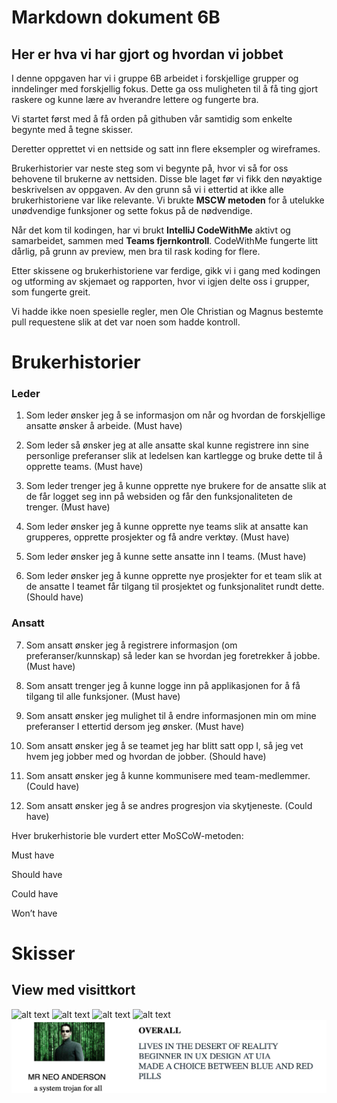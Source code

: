 # Markdown dokument 6B
## Her er hva vi har gjort og hvordan vi jobbet

<p>I denne oppgaven har vi i gruppe 6B arbeidet i forskjellige grupper og inndelinger med forskjellig fokus. 
Dette ga oss muligheten til å få ting gjort raskere og kunne lære av hverandre lettere og fungerte bra.</p>
<p>Vi startet først med å få orden på githuben vår samtidig som enkelte begynte med å tegne skisser.
<p>Deretter opprettet vi en nettside og satt inn flere eksempler og wireframes.</p>
<p>Brukerhistorier var neste steg som vi begynte på, hvor vi så for oss behovene til brukerne av nettsiden. Disse ble laget før vi fikk den nøyaktige beskrivelsen av oppgaven. Av den grunn så vi i ettertid at ikke alle brukerhistoriene var like relevante. 
Vi brukte <b>MSCW metoden</b> for å utelukke unødvendige funksjoner og sette fokus på de nødvendige.</p>
<p>Når det kom til kodingen, har vi brukt <b>IntelliJ CodeWithMe</b> aktivt og samarbeidet, sammen med <b>Teams fjernkontroll</b>.
CodeWithMe fungerte litt dårlig, på grunn av preview, men bra til rask koding for flere.</p>
Etter skissene og brukerhistoriene var ferdige, gikk vi i gang med kodingen og utforming av skjemaet og rapporten, hvor vi igjen delte oss i grupper, som fungerte greit.
<p>Vi hadde ikke noen spesielle regler, men Ole Christian og Magnus bestemte pull requestene slik at det var noen som hadde kontroll.</p>




# Brukerhistorier
### Leder 

1. Som leder ønsker jeg å se informasjon om når og hvordan de forskjellige ansatte ønsker å arbeide. (Must have)

2. Som leder så ønsker jeg at alle ansatte skal kunne registrere inn sine personlige preferanser slik at ledelsen kan kartlegge og bruke dette til å opprette teams. (Must have)

3. Som leder trenger jeg å kunne opprette nye brukere for de ansatte slik at de får logget seg inn på websiden og får den funksjonaliteten de trenger. (Must have)

4. Som leder ønsker jeg å kunne opprette nye teams slik at ansatte kan grupperes, opprette prosjekter og få andre verktøy. (Must have)

5. Som leder ønsker jeg å kunne sette ansatte inn I teams. (Must have)

6. Som leder ønsker jeg å kunne opprette nye prosjekter for et team slik at de ansatte I teamet får tilgang til prosjektet og funksjonalitet rundt dette. (Should have)

### Ansatt 

7. Som ansatt ønsker jeg å registrere informasjon (om preferanser/kunnskap) så leder kan se hvordan jeg foretrekker å jobbe. (Must have)

8. Som ansatt trenger jeg å kunne logge inn på applikasjonen for å få tilgang til alle funksjoner. (Must have)

9. Som ansatt ønsker jeg mulighet til å endre informasjonen min om mine preferanser I ettertid dersom jeg ønsker. (Must have)  

10. Som ansatt ønsker jeg å se teamet jeg har blitt satt opp I, så jeg vet hvem jeg jobber med og hvordan de jobber. (Should have)

11. Som ansatt ønsker jeg å kunne kommunisere med team-medlemmer. (Could have)

12. Som ansatt ønsker jeg å se andres progresjon via skytjeneste. (Could have)


<p>Hver brukerhistorie ble vurdert etter MoSCoW-metoden:</p>

Must have 

Should have 

Could have 

Won’t have


# Skisser

## View med visittkort
![alt text](https://github.com/Gruppe-6B/is114/blob/main/Visittkort-design.png?raw=true)
![alt text](https://github.com/Gruppe-6B/is114/blob/main/Visittkort-design%202.png?raw=true)
![alt text](https://github.com/Gruppe-6B/is114/blob/main/Visittkort-design%203.png?raw=true)
![alt text](https://github.com/Gruppe-6B/is114/blob/main/Visittkort-design%204.png?raw=true)
![alt text](https://github.com/Gruppe-6B/Gruppe-6B.github.io/blob/2c52d8c2330b6167edeade0a8b20f2a8fe9972f3/VISITBILETTE.png?raw=true)


